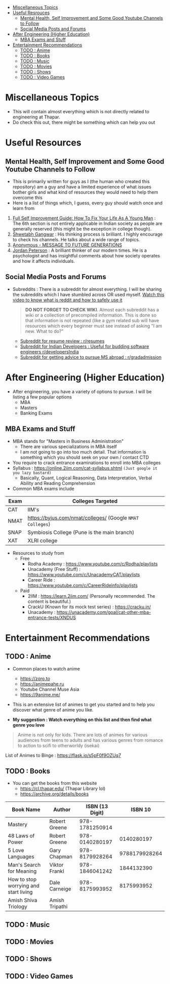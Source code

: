 - [Miscellaneous Topics](#miscellaneous-topics)
- [Useful Resrouces](#useful-resrouces)
  - [Mental Health, Self Improvement and Some Good Youtube Channels to Follow](#mental-health-self-improvement-and-some-good-youtube-channels-to-follow)
  - [Social Media Posts and Forums](#social-media-posts-and-forums)
- [After Engineering (Higher Education)](#after-engineering-higher-education)
  - [MBA Exams and Stuff](#mba-exams-and-stuff)
- [Entertainment Recommendations](#entertainment-recommendations)
  - [TODO : Anime](#todo--anime)
  - [TODO : Books](#todo--books)
  - [TODO : Music](#todo--music)
  - [TODO : Movies](#todo--movies)
  - [TODO : Shows](#todo--shows)
  - [TODO : Video Games](#todo--video-games)

# Miscellaneous Topics

- This will contain almost everything which is not directly related to engineering at Thapar.
- Do check this out, there might be something which can help you out

# Useful Resources

## Mental Health, Self Improvement and Some Good Youtube Channels to Follow

- This is primarily written for guys as I (the human who created this repository) am a guy and have a limited experience of what issues bother girls and what kind of resources they would need to help them overcome this
- Here is a list of things which, I guess, every guy should watch once and learn from

1. [Full Self Improvement Guide: How To Fix Your Life As A Young Man](https://youtu.be/PYaixyrzDOk) : The 6th section is not entirely applicable in Indian society as people are generally reserved (this might be the exception in college though).
2. [Shwetabh Gangwar](https://www.youtube.com/c/ShwetabhGangwar1/featured) : His thinking process is brilliant. I highly encourage to check his channels. He talks about a wide range of topics.
3. [Anonymous - MESSAGE TO FUTURE GENERATIONS](https://www.youtube.com/watch?v=mfyxg9FUMZ8)
4. [Jordan Peterson](https://www.youtube.com/c/JordanPetersonVideos/videos) : A brilliant thinker of our modern times. He is a psychologist and has insightful comments about how society operates and how it affects individuals.

## Social Media Posts and Forums

- Subreddits : There is a subreddit for almost everything. I will be sharing the subreddits which I have stumbled across OR used myself. [Watch this video to know what is reddit and how to safely use it](https://youtu.be/bxekpNmEClU)
  > **DO NOT FORGET TO CHECK WIKI**. Almost each subreddit has a wiki or a collection of precompiled information. This is done so that information is not repeated (like a gym related sub will have resources which every beginner must see instead of asking "I am new. What to do?"
  - [Subreddit for resume review : r/resumes](https://www.reddit.com/r/resumes/)
  - [Subreddit for Indian Developers : Useful for budding software engineers r/developersIndia](https://www.reddit.com/r/developersIndia/)
  - [Subreddit for getting advice to pursue MS abroad : r/gradadmission](https://www.reddit.com/r/gradadmissions/)

# After Engineering (Higher Education)

- After engineering, you have a variety of options to pursue. I will be listing a few popular options
  - MBA
  - Masters
  - Banking Exams

## MBA Exams and Stuff

- MBA stands for "Masters in Business Administration"
  - There are various specializations in MBA itself
  - I am not going to go into too much detail. That information is something which you should seek on your own / contact CTD
- You require to crack entrance examinations to enroll into MBA colleges
- Syllabus : https://online.2iim.com/cat-syllabus.shtml `(Just google it you lazy bastard)`
  - Basically, Quant, Logical Reasoning, Data Interpretation, Verbal Ability and Reading Comprehension
- Common MBA exams include

| Exam | Colleges Targeted                                         |
| ---- | --------------------------------------------------------- |
| CAT  | IIM's                                                     |
| NMAT | https://byjus.com/nmat/colleges/ (Google `NMAT Colleges`) |
| SNAP | Symbiosis College (Pune is the main branch)               |
| XAT  | XLRI college                                              |

- Resources to study from
  - Free
    - Rodha Academy : https://www.youtube.com/c/Rodha/playlists
    - Unacademy (Free Stuff) : https://www.youtube.com/c/UnacademyCAT/playlists
    - Career Ride : https://www.youtube.com/c/CareerRideinfo/playlists
  - Paid
    - 2IIM : https://learn.2iim.com/ (Personally recommended. The content is beautiful.)
    - CrackU (Known for its mock test series) : https://cracku.in/
    - Unacademy : https://unacademy.com/goal/cat-other-mba-entrance-tests/XNDUS

# Entertainment Recommendations

## TODO : Anime

- Common places to watch anime

  - https://zoro.to
  - https://animepahe.ru
  - Youtube Channel Muse Asia
  - https://9anime.me/

- This is an extensive list of animes to get you started and to help you discover what genre of anime you like.
- **My suggestion : Watch everything on this list and then find what genre you love**

> Anime is not only for kids. There are lots of animes for various audiences from teens to adults and has various genres from romance to action to scifi to otherworldy (isekai)

List of Animes to Binge : https://flask.io/s5pF0f9OZUq7

## TODO : Books

- You can get the books from this website
  - https://cl.thapar.edu/ (Thapar Library lol)
  - https://archive.org/details/books

| Book Name                             | Author         | ISBN (13 Digit) | ISBN 10       |
| ------------------------------------- | -------------- | --------------- | ------------- |
| Mastery                               | Robert Greene  | 978-1781250914  |               |
| 48 Laws of Power                      | Robert Greene  | 978-0140280197  | 0140280197    |
| 5 Love Languages                      | Gary Chapman   | 978-8179928264  | 9788179928264 |
| Man's Search for Meaning              | Viktor Frankl  | 978-1846041242  | 1844132390    |
| How to stop worrying and start living | Dale Carneige  | 978-8175993952  | 8175993952    |
| Amish Shiva Triology                  | Amish Tripathi |                 |               |

## TODO : Music

## TODO : Movies

## TODO : Shows

## TODO : Video Games
